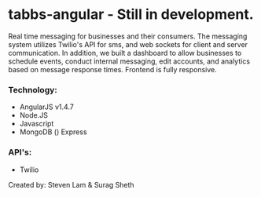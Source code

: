 # tabbs-angular - Still in development.
Real time messaging for businesses and their consumers.
The messaging system utilizes Twilio's API for sms, and web sockets for client and server communication.
In addition, we built a dashboard to allow businesses to schedule events, conduct internal messaging,
edit accounts, and analytics based on message response times. Frontend is fully responsive.

### Technology: ###
* AngularJS v1.4.7
* Node.JS
* Javascript
* MongoDB
() Express

### API's: ###
- Twilio

<!-- ### Setup: ###
- $ brew install node    # Install Node and NPM
- $ npm install -g bower # Install Bower
- $ npm install          # Install Node packages
- $ bower install        # Install Bower packages
- Ngrok -->

Created by: Steven Lam & Surag Sheth
